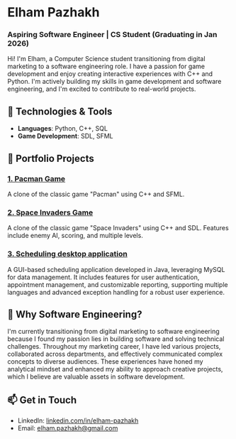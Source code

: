 # Elham Pazhakh
### Aspiring Software Engineer | CS Student (Graduating in Jan 2026)

Hi! I'm Elham, a Computer Science student transitioning from digital marketing to a software engineering role. I have a passion for game development and enjoy creating interactive experiences with C++ and Python. I'm actively building my skills in game development and software engineering, and I'm excited to contribute to real-world projects.

## 🔧 Technologies & Tools
- **Languages**: Python, C++, SQL
- **Game Development**: SDL, SFML


## 🚀 Portfolio Projects 

### [1. Pacman Game](https://github.com/Ellaam/Pacman.git)
A clone of the classic game "Pacman" using C++ and SFML.

### [2. Space Invaders Game](https://github.com/Ellaam/space-invaders.git)
A clone of the classic game "Space Invaders" using C++ and SDL. Features include enemy AI, scoring, and multiple levels.

### [3. Scheduling desktop application](https://github.com/Ellaam/Scheduling-Desktop-Application/tree/main)
A GUI-based scheduling application developed in Java, leveraging MySQL for data management. It includes features for user authentication, appointment management, and customizable reporting, supporting multiple languages and advanced exception handling for a robust user experience.

## 🌱 Why Software Engineering?
I'm currently transitioning from digital marketing to software engineering because I found my passion lies in building software and solving technical challenges. Throughout my marketing career, I have led various projects, collaborated across departments, and effectively communicated complex concepts to diverse audiences. These experiences have honed my analytical mindset and enhanced my ability to approach creative projects, which I believe are valuable assets in software development.

## 📫 Get in Touch
- LinkedIn: [linkedin.com/in/elham-pazhakh](https://linkedin.com/in/elham-pazhakh)
- Email: elham.pazhakh@gmail.com



